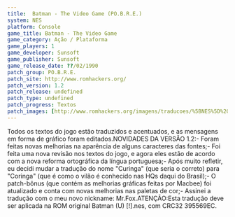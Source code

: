 ```yaml
---
title:  Batman - The Video Game (PO.B.R.E.)
system: NES
platform: Console
game_title: Batman - The Video Game
game_category: Ação / Plataforma
game_players: 1
game_developer: Sunsoft
game_publisher: Sunsoft
game_release_date: ??/02/1990
patch_group: PO.B.R.E.
patch_site: http://www.romhackers.org/
patch_version: 1.2
patch_release: undefined
patch_type: undefined
patch_progress: Textos
patch_images: [http://www.romhackers.org/imagens/traducoes/%5BNES%5D%20Batman%20-%20POBRE%20-%201.png,http://www.romhackers.org/imagens/traducoes/%5BNES%5D%20Batman%20-%20POBRE%20-%202.png,http://www.romhackers.org/imagens/traducoes/%5BNES%5D%20Batman%20-%20POBRE%20-%203.png]
---
```

Todos os textos do jogo estão traduzidos e acentuados, e as mensagens em forma de gráfico foram editados.NOVIDADES DA VERSÃO 1.2:- Foram feitas novas melhorias na aparência de alguns caracteres das fontes;- Foi feita uma nova revisão nos textos do jogo, e agora eles estão de acordo com a nova reforma ortográfica da língua portuguesa;- Após muito refletir, eu decidi mudar a tradução do nome "Curinga" (que seria o correto) para "Coringa" (que é como o vilão é conhecido nas HQs daqui do Brasil);- O patch-bônus (que contém as melhorias gráficas feitas por Macbee) foi atualizado e conta com novas melhorias nas paletas de cor;- Assinei a tradução com o meu novo nickname: Mr.Fox.ATENÇÃO:Esta tradução deve ser aplicada na ROM original Batman (U) [!].nes, com CRC32 395569EC.